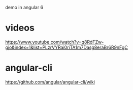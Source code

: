 demo in angular 6

# videos
https://www.youtube.com/watch?v=q8RdFZw-gjo&index=1&list=PLzrVYRai0riTA1m7Dasg8eraBr6R9nFgC

# angular-cli
https://github.com/angular/angular-cli/wiki
